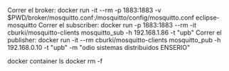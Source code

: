 Correr el broker:
		docker run -it --rm -p 1883:1883 -v $PWD/broker/mosquitto.conf:/mosquitto/config/mosquitto.conf eclipse-mosquitto
	Correr el subscriber:
		docker run -p 1883:1883 --rm -it cburki/mosquitto-clients mosquitto_sub -h 192.168.1.86 -t "upb"
	Correr el publisher: 
		docker run -it --rm cburki/mosquitto-clients mosquitto_pub -h 192.168.0.10 -t "upb" -m "odio sistemas distribuidos ENSERIO"



docker container ls
docker rm -f <cname>